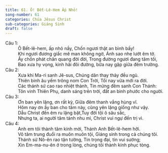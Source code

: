 ```yaml
---
title: 61. Ô! Bết-Lê-Hem Ấp Nhỏ!
song-number: 61
categories: Chúa Jêsus Christ
sub-categories: Giáng Sinh
draft: false
---
```

<dl><dt>Câu 1:</dt><dd data-verse="1">Ô Bết-lê-hem, ấp nhỏ nầy, Chốn ngươi thật an bình bấy! <br/>Khi ngươi đương giấc mê man không ngờ, Ánh sao nhẹ lướt êm tờ. <br/>Ấy chốn phát chân quang đời đời, Trong đường ngươi đang tăm tối, <br/>Bao xưa hy vọng, kinh hãi đôi đường, bữa nay gặp giữa đêm trường. </dd><dt>Câu 2:</dt><dd data-verse="2">Xưa khi Ma-ri sanh Jê-sus, Chúng dân thay thảy đều ngủ. <br/>Thiên binh âu yếm trông nom Con Trời, Tối nay vừa mới ra đời. <br/>Các thánh sứ cao rao nhiệt thành, Tin mừng đêm sanh Con Thánh: <br/>Tôn vinh Thiên Phụ, danh sáng trên trời, đất an bình phước cho người. </dd><dt>Câu 3:</dt><dd data-verse="3">Ơn ban yên lặng, ơn rất kỳ, Giữa đêm thanh vắng hùng vĩ. <br/>Hôm nay ơn ấy ban cho tâm này, cũng yên lặng giống như vậy. <br/>Dẫu Christ đến êm ru lặng bặt,Tuy đời tội ô sâu sắc, <br/>Nhưng ta, ai người tâm tánh nhu mì, Christ vui ngự đến trị vì. </dd><dt>Câu 4:</dt><dd data-verse="4">Anh em tôi thành tâm kính mời, Thánh Anh Bết-lê-hem hỡi. <br/>Vô tâm trung đuổi ra muôn muôn tội, Giáng sinh trong cả chúng tôi. <br/>Thánh sứ Nô-ên rao tận tường, Tin trọng đại, tin vui sướng; <br/>Xin Em-ma-nu-ên ở trong lòng, chúng tôi thành kính phục tòng. </dd></dl>